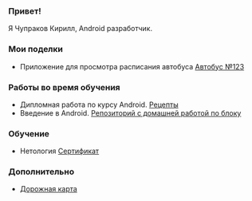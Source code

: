 ### Привет!
Я Чупраков Кирилл, Android разработчик.

### Мои поделки
* Приложение для просмотра расписания автобуса [Автобус №123](https://github.com/text-code/Bus.git)

### Работы во время обучения
* Дипломная работа по курсу Android. [Рецепты](https://github.com/text-code/Recipes.git)
* Введение в Android. [Репозиторий с домашней работой по блоку](https://github.com/text-code/Introduction-to-android.git)

### Обучение 
* Нетология [Сертификат](https://github.com/text-code/certificate/blob/master/certificate.pdf)

### Дополнительно
* [Дорожная карта](https://github.com/text-code/Roadmap.git)


<!--
**text-code/text-code** is a ✨ _special_ ✨ repository because its `README.md` (this file) appears on your GitHub profile.

Here are some ideas to get you started:

- 🔭 I’m currently working on ...
- 🌱 I’m currently learning ...
- 👯 I’m looking to collaborate on ...
- 🤔 I’m looking for help with ...
- 💬 Ask me about ...
- 📫 How to reach me: ...
- 😄 Pronouns: ...
- ⚡ Fun fact: ...
-->
